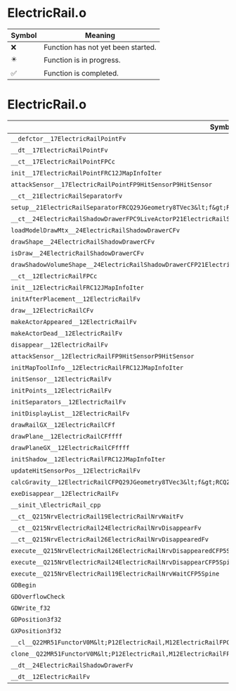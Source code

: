 # ElectricRail.o
| Symbol | Meaning 
| ------------- | ------------- 
| :x: | Function has not yet been started. 
| :eight_pointed_black_star: | Function is in progress. 
| :white_check_mark: | Function is completed. 


# ElectricRail.o
| Symbol | Decompiled? |
| ------------- | ------------- |
| `__defctor__17ElectricRailPointFv` | :x: |
| `__dt__17ElectricRailPointFv` | :x: |
| `__ct__17ElectricRailPointFPCc` | :x: |
| `init__17ElectricRailPointFRC12JMapInfoIter` | :x: |
| `attackSensor__17ElectricRailPointFP9HitSensorP9HitSensor` | :x: |
| `__ct__21ElectricRailSeparatorFv` | :x: |
| `setup__21ElectricRailSeparatorFRCQ29JGeometry8TVec3&lt;f&gt;RCQ29JGeometry8TVec3&lt;f&gt;RCQ29JGeometry8TVec3&lt;f&gt;` | :x: |
| `__ct__24ElectricRailShadowDrawerFPC9LiveActorP21ElectricRailSeparatorl` | :x: |
| `loadModelDrawMtx__24ElectricRailShadowDrawerCFv` | :x: |
| `drawShape__24ElectricRailShadowDrawerCFv` | :x: |
| `isDraw__24ElectricRailShadowDrawerCFv` | :x: |
| `drawShadowVolumeShape__24ElectricRailShadowDrawerCFP21ElectricRailSeparatorl` | :x: |
| `__ct__12ElectricRailFPCc` | :x: |
| `init__12ElectricRailFRC12JMapInfoIter` | :x: |
| `initAfterPlacement__12ElectricRailFv` | :x: |
| `draw__12ElectricRailCFv` | :x: |
| `makeActorAppeared__12ElectricRailFv` | :x: |
| `makeActorDead__12ElectricRailFv` | :x: |
| `disappear__12ElectricRailFv` | :x: |
| `attackSensor__12ElectricRailFP9HitSensorP9HitSensor` | :x: |
| `initMapToolInfo__12ElectricRailFRC12JMapInfoIter` | :x: |
| `initSensor__12ElectricRailFv` | :x: |
| `initPoints__12ElectricRailFv` | :x: |
| `initSeparators__12ElectricRailFv` | :x: |
| `initDisplayList__12ElectricRailFv` | :x: |
| `drawRailGX__12ElectricRailCFf` | :x: |
| `drawPlane__12ElectricRailCFffff` | :x: |
| `drawPlaneGX__12ElectricRailCFffff` | :x: |
| `initShadow__12ElectricRailFRC12JMapInfoIter` | :x: |
| `updateHitSensorPos__12ElectricRailFv` | :x: |
| `calcGravity__12ElectricRailCFPQ29JGeometry8TVec3&lt;f&gt;RCQ29JGeometry8TVec3&lt;f&gt;` | :x: |
| `exeDisappear__12ElectricRailFv` | :x: |
| `__sinit_\ElectricRail_cpp` | :x: |
| `__ct__Q215NrvElectricRail19ElectricRailNrvWaitFv` | :x: |
| `__ct__Q215NrvElectricRail24ElectricRailNrvDisappearFv` | :x: |
| `__ct__Q215NrvElectricRail26ElectricRailNrvDisappearedFv` | :x: |
| `execute__Q215NrvElectricRail26ElectricRailNrvDisappearedCFP5Spine` | :x: |
| `execute__Q215NrvElectricRail24ElectricRailNrvDisappearCFP5Spine` | :x: |
| `execute__Q215NrvElectricRail19ElectricRailNrvWaitCFP5Spine` | :x: |
| `GDBegin` | :x: |
| `GDOverflowCheck` | :x: |
| `GDWrite_f32` | :x: |
| `GDPosition3f32` | :x: |
| `GXPosition3f32` | :x: |
| `__cl__Q22MR51FunctorV0M&lt;P12ElectricRail,M12ElectricRailFPCvPv_v&gt;CFv` | :x: |
| `clone__Q22MR51FunctorV0M&lt;P12ElectricRail,M12ElectricRailFPCvPv_v&gt;CFP7JKRHeap` | :x: |
| `__dt__24ElectricRailShadowDrawerFv` | :x: |
| `__dt__12ElectricRailFv` | :x: |
